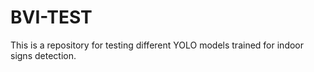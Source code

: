 # BVI-TEST
This is a repository for testing different YOLO models trained for indoor signs detection.
